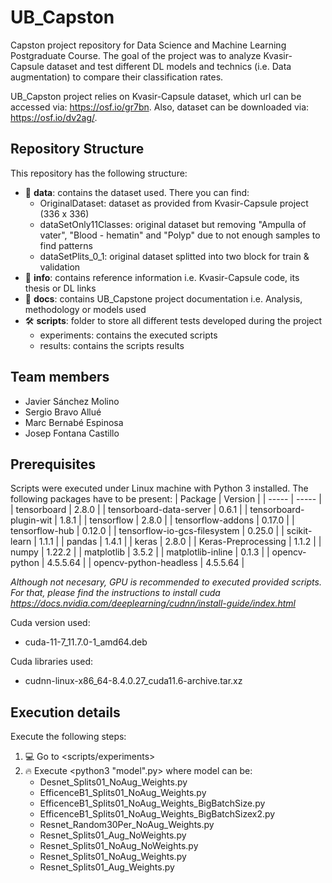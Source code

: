 # UB_Capston
Capston project repository for Data Science and Machine Learning Postgraduate Course. The goal of the project was to analyze Kvasir-Capsule dataset and test different DL models and technics (i.e. Data augmentation) to compare their classification rates.

UB_Capston project relies on Kvasir-Capsule dataset, which url can be accessed via: https://osf.io/gr7bn. Also, dataset can be downloaded via: https://osf.io/dv2ag/.

## Repository Structure
This repository has the following structure:
 * 📄 **data**: contains the dataset used. There you can find:
    * OriginalDataset: dataset as provided from Kvasir-Capsule project (336 x 336)
    * dataSetOnly11Classes: original dataset but removing "Ampulla of vater", "Blood - hematin" and "Polyp" due to not enough samples to find patterns
    * dataSetPlits_0_1: original dataset splitted into two block for train & validation
 * 🤔 **info**: contains reference information i.e. Kvasir-Capsule code, its thesis or DL links
 * 📖 **docs**: contains UB_Capstone project documentation i.e. Analysis, methodology or models used
 * 🛠 **scripts**: folder to store all different tests developed during the project
    * experiments: contains the executed scripts
	* results: contains the scripts results

## Team members
 - Javier Sánchez Molino
 - Sergio Bravo Allué
 - Marc Bernabé Espinosa
 - Josep Fontana Castillo

## Prerequisites
Scripts were executed under Linux machine with Python 3 installed. The following packages have to be present:
| Package | Version |
| ----- |  ----- |
| tensorboard | 2.8.0 |
|  tensorboard-data-server | 0.6.1 |
|  tensorboard-plugin-wit | 1.8.1 |
|  tensorflow | 2.8.0 |
|  tensorflow-addons | 0.17.0 |
|  tensorflow-hub | 0.12.0 |
|  tensorflow-io-gcs-filesystem | 0.25.0 |
|  scikit-learn | 1.1.1 |
|  pandas | 1.4.1 |
|  keras | 2.8.0 |
|  Keras-Preprocessing | 1.1.2 |
|  numpy | 1.22.2 |
|  matplotlib | 3.5.2 |
|  matplotlib-inline | 0.1.3 |
|  opencv-python | 4.5.5.64 |
|  opencv-python-headless | 4.5.5.64 |

*Although not necesary, GPU is recommended to executed provided scripts. For that, please find the instructions to install cuda https://docs.nvidia.com/deeplearning/cudnn/install-guide/index.html*

Cuda version used:
 * cuda-11-7_11.7.0-1_amd64.deb

Cuda libraries used:
 * cudnn-linux-x86_64-8.4.0.27_cuda11.6-archive.tar.xz

## Execution details
Execute the following steps:
 1. 💻 Go to <scripts/experiments>
 2. 🔥 Execute <python3 "model".py> where model can be:
    * Desnet_Splits01_NoAug_Weights.py
    * EfficenceB1_Splits01_NoAug_Weights.py
    * EfficenceB1_Splits01_NoAug_Weights_BigBatchSize.py
    * EfficenceB1_Splits01_NoAug_Weights_BigBatchSizex2.py
    * Resnet_Random30Per_NoAug_Weights.py
    * Resnet_Splits01_Aug_NoWeights.py
    * Resnet_Splits01_NoAug_NoWeights.py
    * Resnet_Splits01_NoAug_Weights.py
    * Resnet_Splits01_Aug_Weights.py

